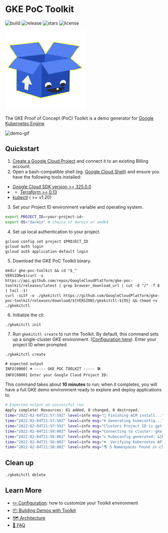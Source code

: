 # GKE PoC Toolkit

![build](https://img.shields.io/github/checks-status/GoogleCloudPlatform/gke-poc-toolkit/main) ![release](https://img.shields.io/github/v/release/googlecloudplatform/gke-poc-toolkit) ![stars](https://img.shields.io/github/stars/GoogleCloudPlatform/gke-poc-toolkit) ![license](https://img.shields.io/github/license/GoogleCloudPlatform/gke-poc-toolkit)


![logo](assets/logo-256.png)

The GKE Proof of Concept (PoC) Toolkit is a demo generator for [Google Kubernetes Engine](https://cloud.google.com/kubernetes-engine). 

![demo-gif](assets/demo.gif)
  
## Quickstart 

1. [Create a Google Cloud Project](https://cloud.google.com/resource-manager/docs/creating-managing-projects) and connect it to an existing Billing account.
2. Open a bash-compatible shell (eg. [Google Cloud Shell](https://cloud.google.com/shell)) and ensure you have the following tools installed: 

* [Google Cloud SDK version >= 325.0.0](https://cloud.google.com/sdk/docs/downloads-versioned-archives)
* * [Terraform >= 0.13](https://www.terraform.io/downloads.html)
* [kubectl](https://kubernetes.io/docs/tasks/tools/) ( >= v1.20)

3. Set your Project ID environment variable and operating system. 

```bash
export PROJECT_ID=<your-project-id>
export OS="darwin" # choice of darwin or amd64 
```

4. Set up local authentication to your project. 

```
gcloud config set project $PROJECT_ID
gcloud auth login
gcloud auth application-default login
```

5. Download the GKE PoC Toolkit binary. 

```shell
mkdir gke-poc-toolkit && cd "$_"
VERSION=$(curl -s https://api.github.com/repos/GoogleCloudPlatform/gke-poc-toolkit/releases/latest | grep browser_download_url | cut -d "/" -f 8 | tail -1)
curl -sLSf -o ./gkekitctl https://github.com/GoogleCloudPlatform/gke-poc-toolkit/releases/download/${VERSION}/gkekitctl-${OS} && chmod +x ./gkekitctl
```

6. Initialize the cli:
```bash 
./gkekitctl init
```

7. Run `gkekitctl create` to run the Toolkit. By default, this command sets up a single-cluster GKE environment. ([Configuration here](cli/pkg/cli_init/samples/default-config.yaml)). Enter your project ID when prompted.

```shell
./gkekitctl create
```
```shell
# expected output 
INFO[0000] ☸️ ----- GKE POC TOOLKIT ----- 🛠
INFO[0000] Enter your Google Cloud Project ID:
```

This command takes about **10 minutes** to run; when it completes, you will have a full GKE demo environment ready to explore and deploy applications to. 

```bash
# Expected output on successful run 
Apply complete! Resources: 61 added, 0 changed, 0 destroyed.
time="2022-02-04T21:57:59Z" level=info msg="🔄 Finishing ACM install..."
time="2022-02-04T21:57:59Z" level=info msg="☸️ Generating Kubeconfig..."
time="2022-02-04T21:57:59Z" level=info msg="Clusters Project ID is gpt-e2etest-020422-214428"
time="2022-02-04T21:58:00Z" level=info msg="Connecting to cluster: gke_gpt-e2etest-020422-214428_us-central1_gke-central,"
time="2022-02-04T21:58:00Z" level=info msg="✔️ Kubeconfig generated: &{Kind:Config APIVersion:v1 Preferences:{Colors:false Extensions:map[]} Clusters:map[gke_gpt-e2etest-020422-214428_us-central1_gke-central:0xc000844900] AuthInfos:map[gke_gpt-e2etest-020422-214428_us-central1_gke-central:0xc0008a23c0] Contexts:map[gke_gpt-e2etest-020422-214428_us-central1_gke-central:0xc0012bad20] CurrentContext: Extensions:map[]}"
time="2022-02-04T21:58:00Z" level=info msg="☸️  Verifying Kubernetes API access for all clusters..."
time="2022-02-04T21:58:00Z" level=info msg="🌎 5 Namespaces found in cluster=gke_gpt-e2etest-020422-214428_us-central1_gke-central"
```
## Clean up 

```bash
./gkekitctl delete
```

## Learn More

- [✏️ Configuration](/docs/configuration.md): how to customize your Toolkit environment 
- [📦 Building Demos with Toolkit](/docs/building-demos.md) 
- [🗺 Architecture](/docs/architecture.md)
- [🤔 FAQ](/docs/faq.md)  

